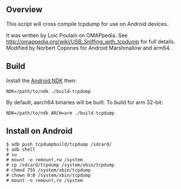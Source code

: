 Overview
--------
This script will cross compile tcpdump for use on Android devices.

It was written by Loic Poulain on OMAPpedia. See http://omappedia.org/wiki/USB_Sniffing_with_tcpdump for full details.
Modified by Norbert Copones for Android Marshmallow and arm64.

Build
-----
Install the [Android NDK](https://developer.android.com/ndk/downloads/index.html) then:  

    NDK=/path/to/ndk ./build-tcpdump

By default, aarch64 binaries will be built. To build for arm 32-bit:

    NDK=/path/to/ndk ARCH=arm ./build-tcpdump

Install on Android
------------------
    $ adb push tcpdumpbuild/tcpdump /sdcard/
    $ adb shell
    # su
    # mount -o remount,rw /system
    # cp /sdcard/tcpdump /system/xbin/tcpdump
    # chmod 755 /system/xbin/tcpdump
    # chown 0:0 /system/xbin/tcpdump
    # mount -o remount,ro /system
